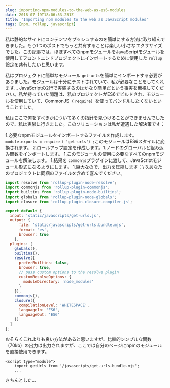 ```yaml
---
slug: importing-npm-modules-to-the-web-as-es6-modules
date: 2018-07-19T18:06:53.251Z
title: 'Importing npm modules to the web as JavaScript modules'
tags: [npm, rollup, javascript]
---
```



私は静的なサイトにコンテンツをプッシュするのを簡単にする方法に取り組んできました。もう1つのポストでもっと共有することは楽しい小さなエクササイズでした。この記事では、ほぼすべてのnpmモジュールをJavaScriptモジュールを使用してフロントエンドプロジェクトにインポートするために使用した `rollup`設定を共有したいと思います。

私はプロジェクトに簡単なモジュール `get-urls`を簡単にインポートする必要がありました。モジュールは十分にテストされていて、私が必要なことをしてくれます... JavaScriptの2行で実装するのはかなり簡単だという事実を無視してください。私が持っていた問題は、私のプロジェクトがES6でビルドされ、モジュールを使用していて、CommonJS（ `require`）を使ってバンドルしたくないということでした。

私はここで何をすべきかについて多くの指針を見つけることができませんでしたので、私は実験に行きました。このソリューションは私が遭遇した解決策です：

1.必要なnpmモジュールをインポートするファイルを作成します。 `module.exports = require（ 'get-urls'）;`このモジュールはES6スタイルに変換されます。 2.ロールアップ設定を作成します。1.ノードのグローバルと組み込み関数をインポートします。 1.このモジュールの使用に必要なすべてのnpmモジュールを解決します。 1.結果を `commonjs`プラグインに渡して、JavaScriptモジュール形式になるようにします。 1.巨大なので、出力を圧縮します：\ 3.あなたのプロジェクトに同梱のファイルを含めて喜んでください。


``` javascript
import resolve from 'rollup-plugin-node-resolve';
import commonjs from 'rollup-plugin-commonjs';
import builtins from 'rollup-plugin-node-builtins';
import globals from 'rollup-plugin-node-globals';
import closure from 'rollup-plugin-closure-compiler-js';

export default {
  input: 'static/javascripts/get-urls.js',
  output: {
      file: 'static/javascripts/get-urls.bundle.mjs',
      format: 'es',
      browser: true
    },
  plugins: [
    globals(),
    builtins(),
    resolve({
      preferBuiltins: false,
      browser: true,
      // pass custom options to the resolve plugin
      customResolveOptions: {
        moduleDirectory: 'node_modules'
      }
    }),
    commonjs(),
    closure({
      compilationLevel: 'WHITESPACE',
      languageIn: 'ES6',
      languageOut: 'ES6'
    })
  ]
};
```


おそらくこれよりも良い方法があると思いますが、比較的シンプルな関数（70kb）の出力は出力されますが、ここでは自分のページにnpmのモジュールを直接使用できます。


```
<script type="module">
    import getUrls from '/javascripts/get-urls.bundle.mjs';
    ...
```


きちんとした...
